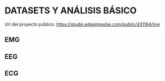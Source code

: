 #  DATASETS Y ANÁLISIS BÁSICO

Url del proyecto público: https://studio.edgeimpulse.com/public/431194/live


## EMG

## EEG

## ECG


